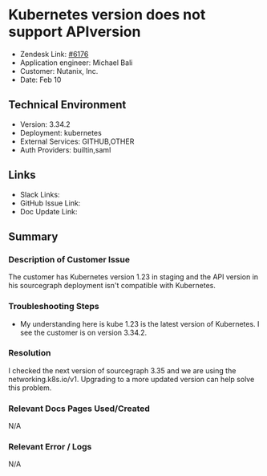 
# Kubernetes version does not support APIversion <!-- Ticket Title  Hint: include keywords to make it searchable -->

- Zendesk Link: [#6176](https://sourcegraph.zendesk.com/agent/tickets/6176)
- Application engineer: Michael Bali
- Customer: Nutanix, Inc. <!-- Redact if this contains personally identifying information -->
- Date: Feb 10

<!-- Data populated from integration, speak to Ben Gordon or Michael Bali if not working -->
<!-- During Internal team trial, fill missing data manually (we are waiting for all data to sync) -->

## Technical Environment
- Version: 3.34.2​
- Deployment: kubernetes
- External Services: GITHUB,OTHER
- Auth Providers: builtin,saml


## Links
<!-- Data for application engineer manual entry -->
- Slack Links:
- GitHub Issue Link:
- Doc Update Link:

## Summary
### Description of Customer Issue
The customer has Kubernetes version 1.23 in staging and the API version in his sourcegraph deployment isn't compatible with Kubernetes.

### Troubleshooting Steps
- My understanding here is kube 1.23 is the latest version of Kubernetes. I see the customer is on version 3.34.2.

### Resolution

I checked the next version of sourcegraph 3.35 and we are using the networking.k8s.io/v1.
Upgrading to a more updated version can help solve this problem.

### Relevant Docs Pages Used/Created
N/A

### Relevant Error / Logs
<!-- Please redact keys, tokens, and personal identifying information -->
N/A

<!-- Once complete, upload a copy to https://github.com/sourcegraph/support-tools-internal/tree/main/resolved-tickets as a .md file -->
<!-- Name the file 6176.md -->
